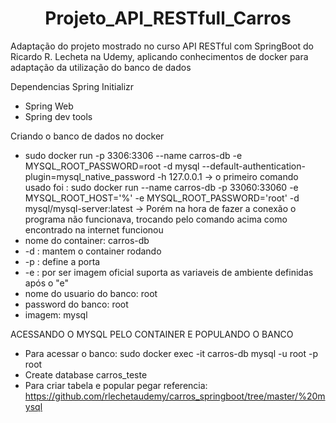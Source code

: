 <h1 align="center"> Projeto_API_RESTfull_Carros </h1>
Adaptação do projeto mostrado no curso API RESTful com SpringBoot do Ricardo R. Lecheta na Udemy, aplicando conhecimentos de docker para adaptação da utilização do banco de dados

Dependencias Spring Initializr
* Spring Web
* Spring dev tools

Criando o banco de dados no docker
* sudo docker run -p 3306:3306 --name carros-db -e MYSQL_ROOT_PASSWORD=root -d mysql --default-authentication-plugin=mysql_native_password -h 127.0.0.1
  -> o primeiro comando usado foi : sudo docker run --name carros-db -p 33060:33060 -e MYSQL_ROOT_HOST='%' -e MYSQL_ROOT_PASSWORD='root' -d mysql/mysql-server:latest
  -> Porém na hora de fazer a conexão o programa não funcionava, trocando pelo comando acima como encontrado na internet funcionou
* nome do container: carros-db
* -d : mantem o container rodando
* -p : define a porta
* -e : por ser imagem oficial suporta as variaveis de ambiente definidas após o "e"
* nome do usuario do banco: root
* password do banco: root
* imagem: mysql

ACESSANDO O MYSQL PELO CONTAINER E POPULANDO O BANCO
* Para acessar o banco: sudo docker exec -it carros-db mysql -u root -p root
* Create database carros_teste
* Para criar tabela e popular pegar referencia: https://github.com/rlechetaudemy/carros_springboot/tree/master/%20mysql
